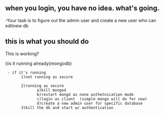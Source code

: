 ## when you login, you have no idea. what's going.

-Your task is to figure out the admin user and create a new user who can editnew db

## this is what you should do

This is working?

i)is it running already(mongodb)

     - if it's running
           1)not running as secure

           2)running as secure
                  a)kill mongod
                  b)restart mongd as none authetnication mode
                  c)login as client  (simple mongo will do for now)
                  d)create a new admin user for specific database
           3)kill the db and start w/ authentication

